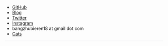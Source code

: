 - [GitHub](https://github.com/jananzzzz)
- [Blog](https://jananzzzz.github.io)
- [Twitter](https://twitter.com/)
- [Instagram](https://www.instagram.com/janan0927)
- bangzhubieren18 at gmail dot com
- [Cats](https://www.google.com/search?q=cats&tbm=isch)


<hr style="height: 1px; background-color: #eaecef;">
